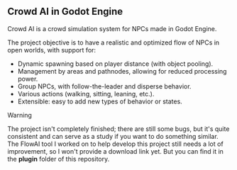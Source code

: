 ## Crowd AI in Godot Engine

Crowd AI is a crowd simulation system for NPCs made in Godot Engine.

The project objective is to have a realistic and optimized flow of NPCs in open worlds, with support for:
- Dynamic spawning based on player distance (with object pooling).
- Management by areas and pathnodes, allowing for reduced processing power.
- Group NPCs, with follow-the-leader and disperse behavior.
- Various actions (walking, sitting, leaning, etc.).
- Extensible: easy to add new types of behavior or states.

> [!WARNING]
> The project isn't completely finished; there are still some bugs, but it's quite consistent and can serve as a study if you want to do something similar.
> The FlowAI tool I worked on to help develop this project still needs a lot of improvement, so I won't provide a download link yet.
> But you can find it in the **plugin** folder of this repository.
